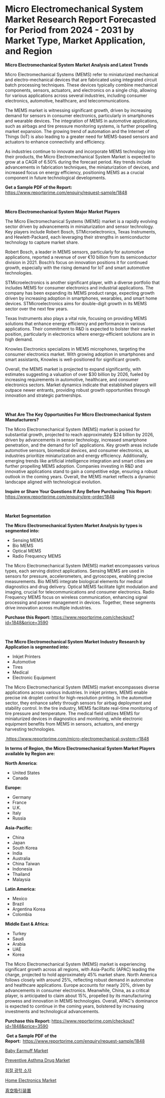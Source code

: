<p><h1>Micro Electromechanical System Market Research Report Forecasted for Period from 2024 -  2031 by Market Type, Market Application, and Region</h1></p><p><strong>Micro Electromechanical System Market Analysis and Latest Trends</strong></p>
<p><p>Micro Electromechanical Systems (MEMS) refer to miniaturized mechanical and electro-mechanical devices that are fabricated using integrated circuit batch processing techniques. These devices typically combine mechanical components, sensors, actuators, and electronics on a single chip, allowing for various applications across several industries, including consumer electronics, automotive, healthcare, and telecommunications.</p><p>The MEMS market is witnessing significant growth, driven by increasing demand for sensors in consumer electronics, particularly in smartphones and wearable devices. The integration of MEMS in automotive applications, such as airbags and tire pressure monitoring systems, is further propelling market expansion. The growing trend of automation and the Internet of Things (IoT) is also leading to a greater need for MEMS-based sensors and actuators to enhance connectivity and efficiency.</p><p>As industries continue to innovate and incorporate MEMS technology into their products, the Micro Electromechanical System Market is expected to grow at a CAGR of 6.50% during the forecast period. Key trends include advancements in fabrication techniques, the miniaturization of devices, and increased focus on energy efficiency, positioning MEMS as a crucial component in future technological developments.</p></p>
<p><strong>Get a Sample PDF of the Report:&nbsp;</strong> <a href="https://www.reportprime.com/enquiry/request-sample/1848">https://www.reportprime.com/enquiry/request-sample/1848</a></p>
<p>&nbsp;</p>
<p><strong>Micro Electromechanical System Major Market Players</strong></p>
<p><p>The Micro Electromechanical Systems (MEMS) market is a rapidly evolving sector driven by advancements in miniaturization and sensor technology. Key players include Robert Bosch, STMicroelectronics, Texas Instruments, and Hewlett-Packard, each leveraging their strengths in semiconductor technology to capture market share.</p><p>Robert Bosch, a leader in MEMS sensors, particularly for automotive applications, reported a revenue of over €10 billion from its semiconductor division in 2021. Bosch’s focus on innovation positions it for continued growth, especially with the rising demand for IoT and smart automotive technologies.</p><p>STMicroelectronics is another significant player, with a diverse portfolio that includes MEMS for consumer electronics and industrial applications. The company has been expanding its MEMS product range, expecting growth driven by increasing adoption in smartphones, wearables, and smart home devices. STMicroelectronics aims for double-digit growth in its MEMS sector over the next few years.</p><p>Texas Instruments also plays a vital role, focusing on providing MEMS solutions that enhance energy efficiency and performance in various applications. Their commitment to R&D is expected to bolster their market position, particularly in electronics where energy-efficient solutions are in high demand.</p><p>Knowles Electronics specializes in MEMS microphones, targeting the consumer electronics market. With growing adoption in smartphones and smart assistants, Knowles is well-positioned for significant growth.</p><p>Overall, the MEMS market is projected to expand significantly, with estimates suggesting a valuation of over $30 billion by 2026, fueled by increasing requirements in automotive, healthcare, and consumer electronics sectors. Market dynamics indicate that established players will outpace newer entrants, providing robust growth opportunities through innovation and strategic partnerships.</p></p>
<p>&nbsp;</p>
<p><strong>What Are The Key Opportunities For Micro Electromechanical System Manufacturers?</strong></p>
<p><p>The Micro Electromechanical System (MEMS) market is poised for substantial growth, projected to reach approximately $24 billion by 2026, driven by advancements in sensor technology, increased smartphone penetration, and the demand for IoT applications. Key growth areas include automotive sensors, biomedical devices, and consumer electronics, as industries prioritize miniaturization and energy efficiency. Additionally, emerging trends like artificial intelligence integration and smart cities are further propelling MEMS adoption. Companies investing in R&D and innovative applications stand to gain a competitive edge, ensuring a robust outlook in the coming years. Overall, the MEMS market reflects a dynamic landscape aligned with technological evolution.</p></p>
<p><strong>Inquire or Share Your Questions If Any Before Purchasing This Report:</strong> <a href="https://www.reportprime.com/enquiry/pre-order/1848">https://www.reportprime.com/enquiry/pre-order/1848</a></p>
<p>&nbsp;</p>
<p><strong>Market Segmentation</strong></p>
<p><strong>The Micro Electromechanical System Market Analysis by types is segmented into:</strong></p>
<p><ul><li>Sensing MEMS</li><li>Bio MEMS</li><li>Optical MEMS</li><li>Radio Frequency MEMS</li></ul></p>
<p><p>The Micro Electromechanical System (MEMS) market encompasses various types, each serving distinct applications. Sensing MEMS are used in sensors for pressure, accelerometers, and gyroscopes, enabling precise measurements. Bio MEMS integrate biological elements for medical diagnostics and drug delivery. Optical MEMS facilitate light modulation and imaging, crucial for telecommunications and consumer electronics. Radio Frequency MEMS focus on wireless communication, enhancing signal processing and power management in devices. Together, these segments drive innovation across multiple industries.</p></p>
<p><strong>Purchase this Report:&nbsp;</strong><a href="https://www.reportprime.com/checkout?id=1848&price=3590">https://www.reportprime.com/checkout?id=1848&price=3590</a></p>
<p>&nbsp;</p>
<p><strong>The Micro Electromechanical System Market Industry Research by Application is segmented into:</strong></p>
<p><ul><li>Inkjet Printers</li><li>Automotive</li><li>Tires</li><li>Medical</li><li>Electronic Equipment</li></ul></p>
<p><p>The Micro Electromechanical System (MEMS) market encompasses diverse applications across various industries. In inkjet printers, MEMS enable precise ink droplet control for high-resolution printing. In the automotive sector, they enhance safety through sensors for airbag deployment and stability control. In the tire industry, MEMS facilitate real-time monitoring of tire pressure and temperature. The medical field utilizes MEMS for miniaturized devices in diagnostics and monitoring, while electronic equipment benefits from MEMS in sensors, actuators, and energy harvesting technologies.</p></p>
<p><a href="https://www.reportprime.com/micro-electromechanical-system-r1848">&nbsp;https://www.reportprime.com/micro-electromechanical-system-r1848</a></p>
<p><strong>In terms of Region, the Micro Electromechanical System Market Players available by Region are:</strong></p>
<p>
    <p> <strong> North America: </strong>
        <ul>
            <li>United States</li>
            <li>Canada</li>
        </ul>
        </p> 
    <p> <strong> Europe: </strong>
        <ul>
            <li>Germany</li>
            <li>France</li>
            <li>U.K.</li>
            <li>Italy</li>
            <li>Russia</li>
        </ul>
        </p> 
    <p> <strong> Asia-Pacific: </strong>
        <ul>
            <li>China</li>
            <li>Japan</li>
            <li>South Korea</li>
            <li>India</li>
            <li>Australia</li>
            <li>China Taiwan</li>
            <li>Indonesia</li>
            <li>Thailand</li>
            <li>Malaysia</li>
        </ul>
        </p> 
    <p> <strong> Latin America: </strong>
        <ul>
            <li>Mexico</li>
            <li>Brazil</li>
            <li>Argentina Korea</li>
            <li>Colombia</li>
        </ul>
        </p> 
    <p> <strong> Middle East & Africa: </strong>
        <ul>
            <li>Turkey</li>
            <li>Saudi</li>
            <li>Arabia</li>
            <li>UAE</li>
            <li>Korea</li>
        </ul>
    </p>
    </p>
<p><p>The Micro Electromechanical System (MEMS) market is experiencing significant growth across all regions, with Asia-Pacific (APAC) leading the charge, projected to hold approximately 45% market share. North America follows closely with around 25%, reflecting robust demand in automotive and healthcare applications. Europe accounts for nearly 20%, driven by advancements in consumer electronics. Meanwhile, China, as a critical player, is anticipated to claim about 15%, propelled by its manufacturing prowess and innovation in MEMS technologies. Overall, APAC's dominance is expected to continue in the coming years, bolstered by increasing investments and technological advancements.</p></p>
<p><strong>Purchase this Report: </strong><a href="https://www.reportprime.com/checkout?id=1848&price=3590">https://www.reportprime.com/checkout?id=1848&price=3590</a></p>
<p>&nbsp;<strong>Get a Sample PDF of the Report:&nbsp;&nbsp;</strong><a href="https://www.reportprime.com/enquiry/request-sample/1848">https://www.reportprime.com/enquiry/request-sample/1848</a></p>
<p><strong></strong></p>
<p><p><a href="https://medium.com/@sainreportprime/baby-earmuff-market-industry-trends-and-forecast-for-period-from-2024-to-2031-47b74b8c217a">Baby Earmuff Market</a></p><p><a href="https://issuu.com/reportprime-2/docs/preventive-asthma-drug-market-size-_6bb956c5eae048">Preventive Asthma Drug Market</a></p><p><a href="https://medium.com/@nettieboyle25/%EA%B8%80%EB%A1%9C%EB%B2%8C-%ED%9A%8C%EC%A0%88-%EA%B4%91%ED%95%99-%EC%9A%94%EC%86%8C-%EC%8B%9C%EC%9E%A5-%EA%B7%9C%EB%AA%A8-%EB%B0%8F-%EC%8B%9C%EC%9E%A5-%ED%8A%B8%EB%A0%8C%EB%93%9C-%EB%B6%84%EC%84%9D-%EC%A7%80%EC%97%AD-%EC%A0%84%EB%A7%9D-%EB%B0%8F-%EA%B2%BD%EC%9F%81-%EC%A0%84%EB%9E%B5-2024%EB%85%84%EB%B6%80%ED%84%B0-2031%EB%85%84%EA%B9%8C%EC%A7%80%EC%9D%98-%EC%98%88%EC%83%81-1e38cec19be7">회절 광학 소자</a></p><p><a href="https://www.linkedin.com/pulse/home-electronics-market-industry-trends-forecast-period-from-rqe3f?trackingId=6dTW1S9YTLi8U9pTaZFBaw%3D%3D">Home Electronics Market</a></p><p><a href="https://medium.com/@kathleencrooks2003/%E7%9C%9F%E7%A9%BA%E5%90%B8%E5%BC%95%E8%A3%85%E7%BD%AE%E5%B8%82%E5%A0%B4%E8%A6%8F%E6%A8%A1-%E3%82%B7%E3%82%A7%E3%82%A2-%E7%AB%B6%E4%BA%89%E7%92%B0%E5%A2%83%E3%81%8A%E3%82%88%E3%81%B3%E5%8B%95%E5%90%91%E5%88%86%E6%9E%90%E3%83%AC%E3%83%9D%E3%83%BC%E3%83%88-%E3%82%BF%E3%82%A4%E3%83%97%E5%88%A5-%E3%82%A2%E3%83%97%E3%83%AA%E3%82%B1%E3%83%BC%E3%82%B7%E3%83%A7%E3%83%B3%E5%88%A5-%E6%B5%81%E9%80%9A%E3%83%81%E3%83%A3%E3%83%8D%E3%83%AB%E5%88%A5-%E3%82%B0%E3%83%AD%E3%83%BC%E3%83%90%E3%83%AB%E6%A9%9F%E4%BC%9A%E5%88%86%E6%9E%90%E3%81%A8%E6%A5%AD%E7%95%8C%E4%BA%88%E6%B8%AC-2024%E5%B9%B4-2031%E5%B9%B4-e581be358bec">真空吸引装置</a></p></p>